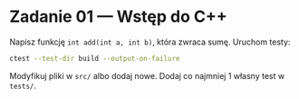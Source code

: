 # Zadanie 01 — Wstęp do C++

Napisz funkcję `int add(int a, int b)`, która zwraca sumę. Uruchom testy:
```bash
ctest --test-dir build --output-on-failure
```
Modyfikuj pliki w `src/` albo dodaj nowe. Dodaj co najmniej 1 własny test w `tests/`.
